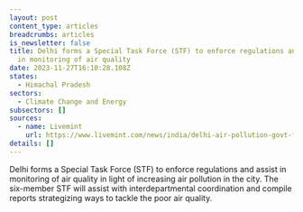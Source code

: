 ```yaml
---
layout: post
content_type: articles
breadcrumbs: articles
is_newsletter: false
title: Delhi forms a Special Task Force (STF) to enforce regulations and assist
  in monitoring of air quality
date: 2023-11-27T16:10:28.108Z
states:
  - Himachal Pradesh
sectors:
  - Climate Change and Energy
subsectors: []
sources:
  - name: Livemint
    url: https://www.livemint.com/news/india/delhi-air-pollution-govt-forms-special-task-force-to-combat-rising-pollution-stf-11700130659278.html
details: []
---
```

Delhi forms a Special Task Force (STF) to enforce regulations and assist in monitoring of air quality in light of increasing air pollution in the city. The six-member STF will assist with interdepartmental coordination and compile reports strategizing ways to tackle the poor air quality.
